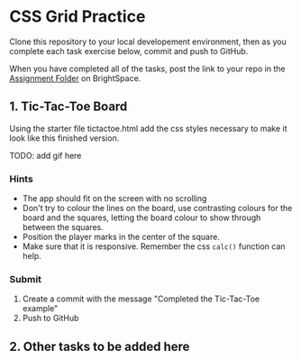 # CSS Grid Practice

Clone this repository to your local developement environment, then as you complete each task exercise below, commit and push to GitHub.

When you have completed all of the tasks, post the link to your repo in the [Assignment Folder](https://link-to-be-added.com) on BrightSpace.

## 1. Tic-Tac-Toe Board

Using the starter file tictactoe.html add the css styles necessary to make it look like this finished version.

TODO: add gif here

### Hints

- The app should fit on the screen with no scrolling
- Don't try to colour the lines on the board, use contrasting colours for the board and the squares, letting the board colour to show through between the squares.
- Position the player marks in the center of the square.
- Make sure that it is responsive. Remember the css `calc()` function can help.

### Submit

1.  Create a commit with the message "Completed the Tic-Tac-Toe example"
2.  Push to GitHub

## 2. Other tasks to be added here
